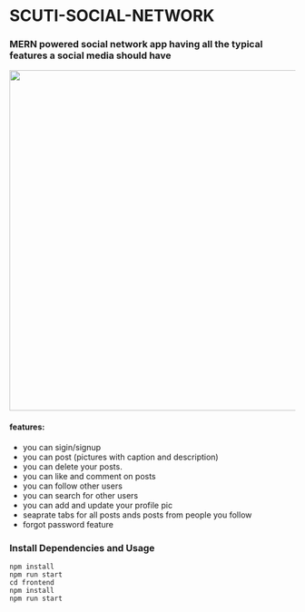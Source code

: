 # SCUTI-SOCIAL-NETWORK

### MERN powered social network app having all the typical features a social media should have

<img src="https://i.imgur.com/bkYMcdb.gif" width="600px"/>

#### features:
- you can sigin/signup
- you can post (pictures with caption and description)
- you can delete your posts.
- you can like and comment on posts
- you can follow other users
- you can search for other users
- you can add and update your profile pic
- seaprate tabs for all posts ands posts from people you follow
- forgot password feature

### Install Dependencies and Usage

```
npm install 
npm run start
cd frontend
npm install 
npm run start
```
